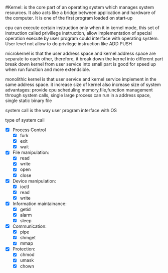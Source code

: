 #Kernel: is the core part of an operating system which manages system resources. It also acts like a bridge between application and hardware of the computer. It is one of the first program loaded on start-up

cpu can execute certain instruction only when it in kernel mode, this set of instruction called privillege instruction, allow implementation of special operation execute by user program could interface with operating system. User level not allow to do privilege instruction like ADD PUSH

microkernel is that the user address space and kernel address space are separate to each other, therefore, it break down the kernel into different part
break down kernel from user service into small part is good for speed up when run function and more extendsible.

monolithic kernel is that user service and kernel service implement in the same address space. it increase size of kernel also increase size of system
advantages: provide cpu scheduling memory,file,function  management through system calls, single large process can run in a address space, single static binary file

system call is the way user program interface with OS

type of system call
- [x] Process Control
	- [x] fork
	- [x] exit
	- [x] wait
- [x] File manipulation:
	- [x] read
	- [x] write 
	- [x] open
	- [x] close
- [x] Device manipulation:
	- [x] ioctl
	- [x] read
	- [x] write
- [x] Information maintainance:
	- [x] getid
	- [x] alarm
	- [x] sleep
- [x] Communication:
	- [x] pipe
	- [x] shmget
	- [x] mmap
- [x] Protection:
	- [x] chmod
	- [x] umask
	- [x] chown 

